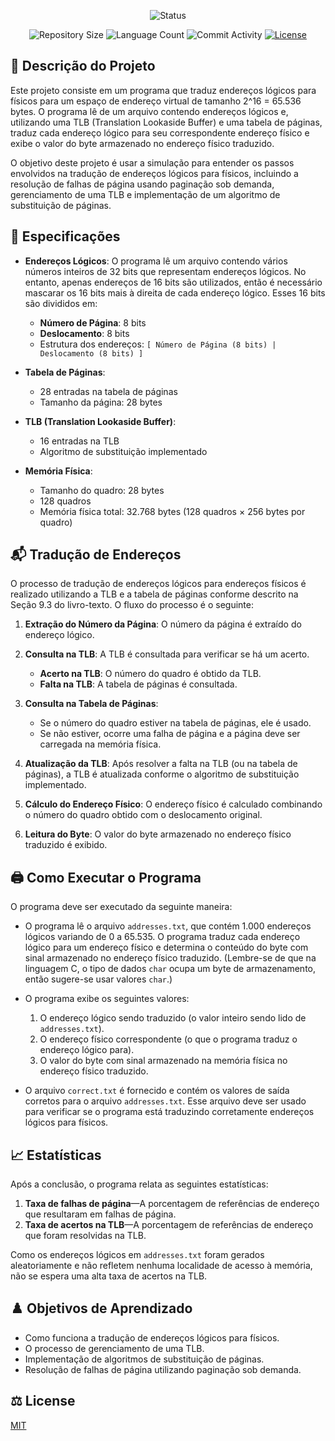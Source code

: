 <p align="center">
  <img
    src="https://img.shields.io/badge/Status-Em%20desenvolvimento-green?style=flat-square"
    alt="Status"
  />
</p>

<p align="center">
  <img
    src="https://img.shields.io/github/repo-size/Thomazrlima/Virtual_Memory_Manager?style=flat"
    alt="Repository Size"
  />
  <img
    src="https://img.shields.io/github/languages/count/Thomazrlima/Virtual_Memory_Manager?style=flat&logo=python"
    alt="Language Count"
  />
  <img
    src="https://img.shields.io/github/commit-activity/t/Thomazrlima/Virtual_Memory_Manager?style=flat&logo=github"
    alt="Commit Activity"
  />
  <a href="LICENSE.md"
    ><img
      src="https://img.shields.io/github/license/Thomazrlima/Virtual_Memory_Manager"
      alt="License"
  /></a>
</p>

## 👀 Descrição do Projeto

Este projeto consiste em um programa que traduz endereços lógicos para físicos para um espaço de endereço virtual de tamanho 2^16 = 65.536 bytes. O programa lê de um arquivo contendo endereços lógicos e, utilizando uma TLB (Translation Lookaside Buffer) e uma tabela de páginas, traduz cada endereço lógico para seu correspondente endereço físico e exibe o valor do byte armazenado no endereço físico traduzido.

O objetivo deste projeto é usar a simulação para entender os passos envolvidos na tradução de endereços lógicos para físicos, incluindo a resolução de falhas de página usando paginação sob demanda, gerenciamento de uma TLB e implementação de um algoritmo de substituição de páginas.

## 📜 Especificações

- **Endereços Lógicos**: O programa lê um arquivo contendo vários números inteiros de 32 bits que representam endereços lógicos. No entanto, apenas endereços de 16 bits são utilizados, então é necessário mascarar os 16 bits mais à direita de cada endereço lógico. Esses 16 bits são divididos em:
  - **Número de Página**: 8 bits
  - **Deslocamento**: 8 bits
  - Estrutura dos endereços: `[ Número de Página (8 bits) | Deslocamento (8 bits) ]`

- **Tabela de Páginas**:
  - 28 entradas na tabela de páginas
  - Tamanho da página: 28 bytes

- **TLB (Translation Lookaside Buffer)**:
  - 16 entradas na TLB
  - Algoritmo de substituição implementado

- **Memória Física**:
  - Tamanho do quadro: 28 bytes
  - 128 quadros
  - Memória física total: 32.768 bytes (128 quadros × 256 bytes por quadro)

## 📬 Tradução de Endereços

O processo de tradução de endereços lógicos para endereços físicos é realizado utilizando a TLB e a tabela de páginas conforme descrito na Seção 9.3 do livro-texto. O fluxo do processo é o seguinte:

1. **Extração do Número da Página**: O número da página é extraído do endereço lógico.
2. **Consulta na TLB**: A TLB é consultada para verificar se há um acerto.
   - **Acerto na TLB**: O número do quadro é obtido da TLB.
   - **Falta na TLB**: A tabela de páginas é consultada.
3. **Consulta na Tabela de Páginas**:
   - Se o número do quadro estiver na tabela de páginas, ele é usado.
   - Se não estiver, ocorre uma falha de página e a página deve ser carregada na memória física.
   
4. **Atualização da TLB**: Após resolver a falta na TLB (ou na tabela de páginas), a TLB é atualizada conforme o algoritmo de substituição implementado.

5. **Cálculo do Endereço Físico**: O endereço físico é calculado combinando o número do quadro obtido com o deslocamento original.

6. **Leitura do Byte**: O valor do byte armazenado no endereço físico traduzido é exibido.

## 🖨️ Como Executar o Programa

O programa deve ser executado da seguinte maneira:

- O programa lê o arquivo `addresses.txt`, que contém 1.000 endereços lógicos variando de 0 a 65.535. O programa traduz cada endereço lógico para um endereço físico e determina o conteúdo do byte com sinal armazenado no endereço físico traduzido. (Lembre-se de que na linguagem C, o tipo de dados `char` ocupa um byte de armazenamento, então sugere-se usar valores `char`.)

- O programa exibe os seguintes valores:
  1. O endereço lógico sendo traduzido (o valor inteiro sendo lido de `addresses.txt`).
  2. O endereço físico correspondente (o que o programa traduz o endereço lógico para).
  3. O valor do byte com sinal armazenado na memória física no endereço físico traduzido.

- O arquivo `correct.txt` é fornecido e contém os valores de saída corretos para o arquivo `addresses.txt`. Esse arquivo deve ser usado para verificar se o programa está traduzindo corretamente endereços lógicos para físicos.

## 📈 Estatísticas

Após a conclusão, o programa relata as seguintes estatísticas:
1. **Taxa de falhas de página**—A porcentagem de referências de endereço que resultaram em falhas de página.
2. **Taxa de acertos na TLB**—A porcentagem de referências de endereço que foram resolvidas na TLB.

Como os endereços lógicos em `addresses.txt` foram gerados aleatoriamente e não refletem nenhuma localidade de acesso à memória, não se espera uma alta taxa de acertos na TLB.

## ♟️ Objetivos de Aprendizado

- Como funciona a tradução de endereços lógicos para físicos.
- O processo de gerenciamento de uma TLB.
- Implementação de algoritmos de substituição de páginas.
- Resolução de falhas de página utilizando paginação sob demanda.

## ⚖️ License

[MIT](https://github.com/Thomazrlima/Virtual_Memory_Manager/LICENSE.md)
